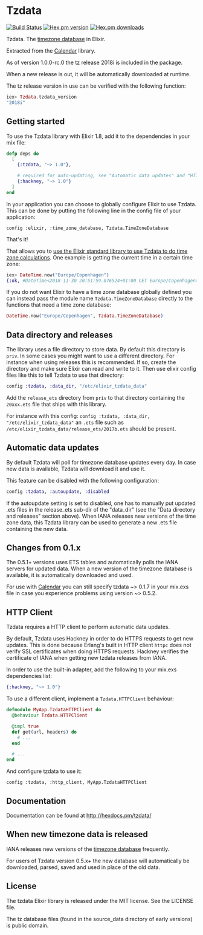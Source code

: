 Tzdata
======

[![Build
Status](https://travis-ci.org/lau/tzdata.svg?branch=master)](https://travis-ci.org/lau/tzdata)
[![Hex.pm version](https://img.shields.io/hexpm/v/tzdata.svg)](http://hex.pm/packages/tzdata)
[![Hex.pm downloads](https://img.shields.io/hexpm/dt/tzdata.svg)](https://hex.pm/packages/tzdata)

Tzdata. The [timezone database](https://www.iana.org/time-zones) in Elixir.

Extracted from the [Calendar](https://github.com/lau/calendar) library.

As of version 1.0.0-rc.0 the tz release 2018i
is included in the package.

When a new release is out, it will be automatically downloaded at runtime.

The tz release version in use can be verified with the following function:

```elixir
iex> Tzdata.tzdata_version
"2018i"
```

## Getting started

To use the Tzdata library with Elixir 1.8, add it to the dependencies in your mix file:

```elixir
defp deps do
  [
    {:tzdata, "~> 1.0"},

    # required for auto-updating, see "Automatic data updates" and "HTTP Client" sections below
    {:hackney, "~> 1.0"}
  ]
end
```

In your application you can choose to globally configure Elixir to use Tzdata.
This can be done by putting the following line in the config file of your application:

    config :elixir, :time_zone_database, Tzdata.TimeZoneDatabase

That's it!

That allows you to [use the Elixir standard library to use Tzdata to do time zone calculations](https://hexdocs.pm/elixir/DateTime.html#content).
One example is getting the current time in a certain time zone:

```elixir
iex> DateTime.now("Europe/Copenhagen")
{:ok, #DateTime<2018-11-30 20:51:59.076524+01:00 CET Europe/Copenhagen>}
```

If you do not want Elixir to have a time zone database globally defined you can instead pass
the module name `Tzdata.TimeZoneDatabase` directly to the functions that need a time zone database:

```elixir
DateTime.now("Europe/Copenhagen", Tzdata.TimeZoneDatabase)
```

## Data directory and releases

The library uses a file directory to store data. By default this directory
is `priv`. In some cases you might want to use a different directory. For
instance when using releases this is recommended. If so, create the directory and
make sure Elixir can read and write to it. Then use elixir config files like this
to tell Tzdata to use that directory:

```elixir
config :tzdata, :data_dir, "/etc/elixir_tzdata_data"
```

Add the `release_ets` directory from `priv` to that directory
containing the `20xxx.ets` file that ships with this library.

For instance with this config: `config :tzdata, :data_dir, "/etc/elixir_tzdata_data"`
an `.ets` file such as `/etc/elixir_tzdata_data/release_ets/2017b.ets` should be present.

## Automatic data updates

By default Tzdata will poll for timezone database updates every day.
In case new data is available, Tzdata will download it and use it.

This feature can be disabled with the following configuration:

```elixir
config :tzdata, :autoupdate, :disabled
```

If the autoupdate setting is set to disabled, one has to manually put updated .ets files
in the release_ets sub-dir of the "data_dir" (see the "Data directory and releases" section above).
When IANA releases new versions of the time zone data, this Tzdata library can be used to generate
a new .ets file containing the new data.

## Changes from 0.1.x

The 0.5.1+ versions uses ETS tables and automatically polls the IANA
servers for updated data. When a new version of the timezone database
is available, it is automatically downloaded and used.

For use with [Calendar](https://github.com/lau/calendar) you can still
specify tzdata ~> 0.1.7 in your mix.exs file in case you experience problems
using version ~> 0.5.2.


## HTTP Client

Tzdata requires a HTTP client to perform automatic data updates.

By default, Tzdata uses Hackney in order to do HTTPS requests to get new updates. This is done because Erlang's built in HTTP client `httpc` does not verify SSL certificates when doing HTTPS requests. Hackney verifies the certificate of IANA when getting new tzdata releases from IANA.

In order to use the built-in adapter, add the following to your mix.exs dependencies list:

```elixir
{:hackney, "~> 1.0"}
```

To use a different client, implement a `Tzdata.HTTPClient` behaviour:

```elixir
defmodule MyApp.TzdataHTTPClient do
  @behaviour Tzdata.HTTPClient

  @impl true
  def get(url, headers) do
    # ...
  end

  # ...
end
```

And configure tzdata to use it:

```
config :tzdata, :http_client, MyApp.TzdataHTTPClient
```

## Documentation

Documentation can be found at http://hexdocs.pm/tzdata/

## When new timezone data is released

IANA releases new versions of the [timezone database](https://www.iana.org/time-zones) frequently.

For users of Tzdata version 0.5.x+ the new database will automatically
be downloaded, parsed, saved and used in place of the old data.

## License

The tzdata Elixir library is released under the MIT license. See the LICENSE file.

The tz database files (found in the source_data directory of early versions) is public domain.
